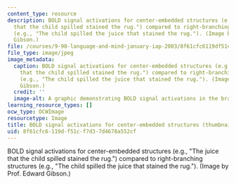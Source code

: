 ```yaml
---
content_type: resource
description: BOLD signal activations for center-embedded structures (e.g., "The juice
  that the child spilled stained the rug.") compared to right-branching structures
  (e.g., "The child spilled the juice that stained the rug."). (Image by Prof. Edward
  Gibson.)
file: /courses/9-98-language-and-mind-january-iap-2003/8f61cfc6119df51cf7d37d4678a552cf_9-98iap03-th.jpg
file_type: image/jpeg
image_metadata:
  caption: BOLD signal activations for center-embedded structures (e.g., "The juice
    that the child spilled stained the rug.") compared to right-branching structures
    (e.g., "The child spilled the juice that stained the rug."). (Image by Prof. Edward
    Gibson.)
  credit: ''
  image-alt: A graphic demonstrating BOLD signal activations in the brain.
learning_resource_types: []
ocw_type: OCWImage
resourcetype: Image
title: BOLD signal activations for center-embedded structures (thumbnail)
uid: 8f61cfc6-119d-f51c-f7d3-7d4678a552cf
---
```

BOLD signal activations for center-embedded structures (e.g., "The juice that the child spilled stained the rug.") compared to right-branching structures (e.g., "The child spilled the juice that stained the rug."). (Image by Prof. Edward Gibson.)

